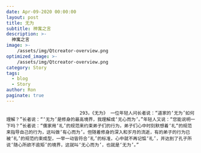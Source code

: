 ```yaml
---
date: Apr-09-2020 00:00:00
layout: post
title: 无为
subtitle: 神寓之言
description: >-
  神寓之言
image: >-
    /assets/img/Qtcreator-overview.png
optimized_image: >-
    /assets/img/Qtcreator-overview.png
category: Story
tags:
  - blog
  - Story
author: Ron
paginate: true
---
```


							　　293，《无为》 一位年轻人问长者说：“道家的‘无为’如何理解？”长者说：“‘无为’是修身的最高境界，我理解成‘无心而为’。”年轻人又说：“您能说明一下吗？”长者说：“儒家用‘礼’的规范来约束弟子们的行为，弟子们心中时刻默想着‘礼“的规范来指导自己的行为，这叫做‘有心而为’。但随着修身的深入和岁月的流逝，有的弟子的行为已被‘礼’的规范约束成型，一举一动皆符合‘礼’的标准，心中就不再记惦‘礼’，并达到了孔子所说‘随心所欲不逾矩’的境界，这就叫‘无心而为’，也就是‘无为’。”
							
							
						